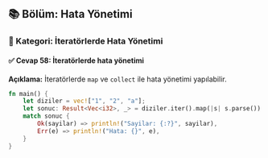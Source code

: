 ## 📚 Bölüm: Hata Yönetimi  
### 🔹 Kategori: İteratörlerde Hata Yönetimi  
#### ✅ Cevap 58: İteratörlerde hata yönetimi

**Açıklama:**
İteratörlerde `map` ve `collect` ile hata yönetimi yapılabilir.

```rust
fn main() {
    let diziler = vec!["1", "2", "a"];
    let sonuc: Result<Vec<i32>, _> = diziler.iter().map(|s| s.parse()).collect();
    match sonuc {
        Ok(sayilar) => println!("Sayilar: {:?}", sayilar),
        Err(e) => println!("Hata: {}", e),
    }
}
```
